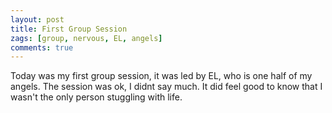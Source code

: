 ```yaml
---
layout: post
title: First Group Session
zags: [group, nervous, EL, angels]
comments: true
---
```

Today was my first group session, it was led by EL, who is one half of my angels. The session was ok, I didnt say much. It did feel good to know that I wasn't the only person stuggling with life.
